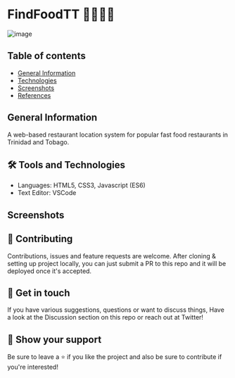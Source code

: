# FindFoodTT 🔎🍕🍔🍟

![image](https://user-images.githubusercontent.com/55777067/169887753-fbbb1c7d-612e-40ec-9f3b-8ca85f2a9a87.png)

## Table of contents
* [General Information](#general-info)
* [Technologies](#technologies)
* [Screenshots](#screenshots)
* [References](#references)

## General Information
A web-based restaurant location system for popular fast food restaurants in Trinidad and Tobago.

## 🛠 Tools and Technologies

- Languages: HTML5, CSS3, Javascript (ES6)
- Text Editor: VSCode


## Screenshots


## 🤝 Contributing

Contributions, issues and feature requests are welcome. After cloning & setting up project locally, you can just submit a PR to this repo and it will be deployed once it's accepted.


## 💬 Get in touch

If you have various suggestions, questions or want to discuss things, Have a look at the Discussion section on this repo or reach out at Twitter!


## 🙌 Show your support

Be sure to leave a ⭐️ if you like the project and also be sure to contribute if you're interested!
